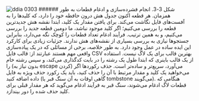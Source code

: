 ![ddia 0303](assets/ddia_0303.png) ###### شکل 3-3. انجام فشرده‌سازی و ادغام قطعات به طور همزمان. هر قطعه اکنون جدول هش درون حافظه خود را دارد، که کلیدها را به آفست‌های فایل نگاشت می‌کند. برای یافتن
مقدار یک کلید، ابتدا نقشه هش جدیدترین قطعه را بررسی می‌کنیم؛ اگر کلید موجود نباشد، ما
دومین قطعه جدید را بررسی می‌کنیم، و به همین ترتیب. فرآیند ادغام تعداد قطعات را
کوچک نگه می‌دارد، بنابراین جستجوها نیازی به بررسی بسیاری از نقشه‌های هش ندارند. جزئیات زیادی برای کارکرد این ایده ساده در عمل وجود دارد. به طور خلاصه، برخی از
مسائلی که در یک پیاده‌سازی واقعی مهم هستند عبارتند از: قالب فایل CSV بهترین قالب برای یک لاگ نیست. استفاده از یک قالب باینری که ابتدا
طول یک رشته را در بایت کدگذاری می‌کند، و سپس رشته خام را (بدون نیاز به escape کردن) می‌آورد، سریع‌تر و ساده‌تر است. حذف رکوردها 
اگر می‌خواهید یک کلید و مقدار مرتبط با آن را حذف کنید، باید یک رکورد حذف ویژه
به فایل داده اضافه کنید (گاهی اوقات به آن سنگ قبر یا tombstone می‌گویند). هنگامی که قطعات لاگ ادغام می‌شوند، سنگ قبر
به فرآیند ادغام می‌گوید که هر مقدار قبلی برای کلید حذف شده را دور بیندازد.